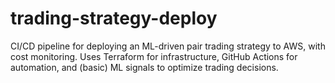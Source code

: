# trading-strategy-deploy
CI/CD pipeline for deploying an ML-driven pair trading strategy to AWS, with cost monitoring. Uses Terraform for infrastructure, GitHub Actions for automation, and (basic) ML signals to optimize trading decisions.
